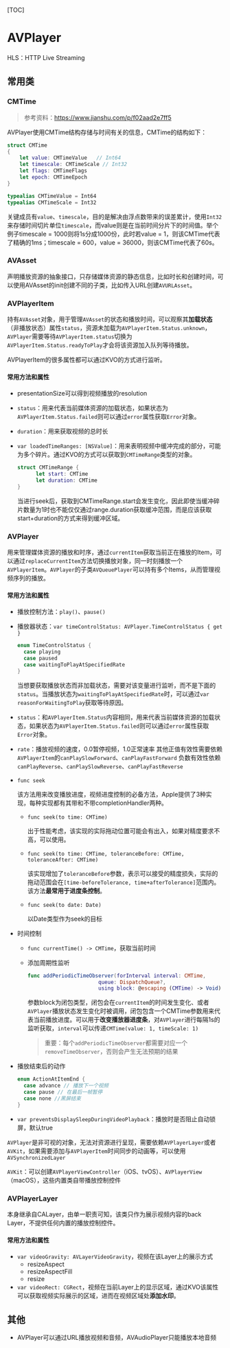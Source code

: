 [TOC]

# AVPlayer

HLS：HTTP Live Streaming

## 常用类

### CMTime

> 参考资料：https://www.jianshu.com/p/f02aad2e7ff5

AVPlayer使用CMTime结构存储与时间有关的信息，CMTime的结构如下：

```swift
struct CMTime
{
    let value: CMTimeValue   // Int64
    let timescale: CMTimeScale // Int32
    let flags: CMTimeFlags           
    let epoch: CMTimeEpoch       
} 

typealias CMTimeValue = Int64
typealias CMTimeScale = Int32
```

关键成员有`value`、`timescale`，目的是解决由浮点数带来的误差累计，使用`Int32`来存储时间切片单位`timescale`，而value则是在当前时间分片下的时间值。举个例子timescale = 1000则将1s分成1000份，此时若value = 1，则该CMTime代表了精确的1ms；timescale = 600，value = 36000，则该CMTime代表了60s。

### AVAsset

声明播放资源的抽象接口，只存储媒体资源的静态信息，比如时长和创建时间，可以使用AVAsset的init创建不同的子类，比如传入URL创建`AVURLAsset`。

### AVPlayerItem

持有`AVAsset`对象，用于管理`AVAsset`的状态和播放时间，可以观察其**加载状态**（非播放状态）属性`status`，资源未加载为`AVPlayerItem.Status.unknown`，`AVPlayer`需要等待`AVPlayerItem.status`切换为`AVPlayerItem.Status.readyToPlay`才会将该资源加入队列等待播放。

AVPlayerItem的很多属性都可以通过KVO的方式进行监听。

#### 常用方法和属性

- presentationSize可以得到视频播放的resolution

- `status`：用来代表当前媒体资源的加载状态，如果状态为`AVPlayerItem.Status.failed`则可以通过`error`属性获取`Error`对象。

- `duration`：用来获取视频的总时长

- `var loadedTimeRanges: [NSValue]`：用来表明视频中缓冲完成的部分，可能为多个碎片。通过KVO的方式可以获取到`CMTimeRange`类型的对象。

  ```swift
  struct CMTimeRange {
    	let start: CMTime
     	let duration: CMTime
  }
  ```

  当进行seek后，获取到CMTimeRange.start会发生变化，因此即使当缓冲碎片数量为1时也不能仅仅通过range.duration获取缓冲范围，而是应该获取start+duration的方式来得到缓冲区域。

### AVPlayer

用来管理媒体资源的播放和时序，通过`currentItem`获取当前正在播放的Item，可以通过`replaceCurrentItem`方法切换播放对象，同一时刻播放一个`AVPlayerItem`。`AVPlayer`的子类`AVQueuePlayer`可以持有多个Items，从而管理视频序列的播放。

#### 常用方法和属性

- 播放控制方法：`play()`、`pause()`

- 播放器状态：`var timeControlStatus: AVPlayer.TimeControlStatus { get }`

  ```swift
  enum TimeControlStatus {
    case playing
    case paused
    case waitingToPlayAtSpecifiedRate
  }
  ```

  当想要获取播放状态而非加载状态，需要对该变量进行监听，而不是下面的`status`。当播放状态为`waitingToPlayAtSpecifiedRate`时，可以通过`var reasonForWaitingToPlay`获取等待原因。

- `status`：和`AVPlayerItem.Status`内容相同，用来代表当前媒体资源的加载状态，如果状态为`AVPlayerItem.Status.failed`则可以通过`error`属性获取`Error`对象。

- `rate`：播放视频的速度，0.0暂停视频，1.0正常速率
  其他正值有效性需要依赖`AVPlayerItem`的`canPlaySlowForward`、`canPlayFastForward`
  负数有效性依赖`canPlayReverse`、`canPlaySlowReverse`、`canPlayFastReverse`

- `func seek`

  该方法用来改变播放进度，视频进度控制的必备方法，Apple提供了3种实现，每种实现都有其带和不带completionHandler两种。

  - `func seek(to time: CMTime)`

    出于性能考虑，该实现的实际拖动位置可能会有出入，如果对精度要求不高，可以使用。

  - `func seek(to time: CMTime, toleranceBefore: CMTime, toleranceAfter: CMTime)`

    该实现增加了`toleranceBefore`参数，表示可以接受的精度损失，实际的拖动范围会在`[time-beforeTolerance, time+afterTolerance]`范围内。该方法**最常用于进度条控制**。

  - `func seek(to date: Date)`

    以Date类型作为seek的目标

- 时间控制

  - `func currentTime() -> CMTime`，获取当前时间

  - 添加周期性监听

    ```swift
    func addPeriodicTimeObserver(forInterval interval: CMTime, 
                           queue: DispatchQueue?, 
                           using block: @escaping (CMTime) -> Void) -> Any
    ```

    参数block为闭包类型，闭包会在`currentItem`的时间发生变化、或者`AVPlayer`播放状态发生变化时被调用，闭包包含一个CMTime参数用来代表当前播放进度。可以用于**改变播放器进度条**，对`AVPlayer`进行每隔1s的监听获取，`interval`可以传递`CMTime(value: 1, timeScale: 1)`

    > 重要：每个`addPeriodicTimeObserver`都需要对应一个`removeTimeObserver`，否则会产生无法预期的结果

- 播放结束后的动作

  ```swift
  enum ActionAtItemEnd {
  	case advance // 播放下一个视频
  	case pause // 在最后一帧暂停
  	case none //黑屏结束
  }
  ```

- `var preventsDisplaySleepDuringVideoPlayback`：播放时是否阻止自动锁屏，默认true

`AVPlayer`是非可视的对象，无法对资源进行呈现，需要依赖`AVPlayerLayer`或者`AVKit`，如果需要添加与`AVPlayerItem`时间同步的动画等，可以使用`AVSynchronizedLayer`

`AVKit`：可以创建`AVPlayerViewController`（iOS、tvOS）、`AVPlayerView`（macOS），这些内置类自带播放控制控件

### AVPlayerLayer

本身继承自CALayer，由单一职责可知，该类只作为展示视频内容的back Layer，不提供任何内置的播放控制控件。

#### 常用方法和属性

- `var videoGravity: AVLayerVideoGravity`，视频在该Layer上的展示方式
  - resizeAspect
  - resizeAspectFill
  - resize
- `var videoRect: CGRect`，视频在当前Layer上的显示区域，通过KVO该属性可以获取视频实际展示的区域，进而在视频区域处**添加水印**。

## 其他

- AVPlayer可以通过URL播放视频和音频，AVAudioPlayer只能播放本地音频



